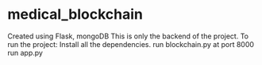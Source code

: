 # medical_blockchain
Created using Flask, mongoDB
This is only the backend of the project.
To run the project:
  Install all the dependencies.
  run blockchain.py at port 8000
  run app.py
  
